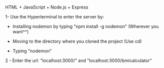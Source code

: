 HTML + JavaScript + Node.js + Express

1- Use the Hyperterminal to enter the server by:

- Installing nodemon by typing "npm install -g nodemon" (Wherever you want^^)

- Moving to the directory where you cloned the project (Use cd)

- Typing "nodemon"

2 - Enter the url: "localhost:3000/" and "localhost:3000/bmicalculator"
